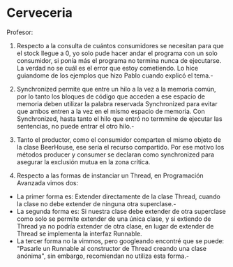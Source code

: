 # Cerveceria
Profesor: 
1. Respecto a la consulta de cuántos consumidores se necesitan para que el stock llegue a 0, yo solo pude hacer andar el programa con un solo consumidor, si ponía más el programa no termina nunca de ejecutarse. La verdad no se cuál es el error que estoy cometiendo. Lo hice guiandome de los ejemplos que hizo Pablo cuando explicó el tema.-

2. Synchronized permite que entre un hilo a la vez a la memoria común, por lo tanto los bloques de código que acceden a ese espacio de memoria deben utilizar la palabra reservada Synchronized para evitar que ambos entren a la vez en el mismo espacio de memoria. Con Synchronized, hasta tanto el hilo que entró no termmine de ejecutar las sentencias, no puede entrar el otro hilo.-

3. Tanto el productor, como el consumidor comparten el mismo objeto de la clase BeerHouse, ese sería el recurso compartido. Por ese motivo los métodos producer y consumer se declaran como synchronized para asegurar la exclusión mutua en la zona crítica. 

4. Respecto a las formas de instanciar un Thread, en Programación Avanzada vimos dos:

* La primer forma es: Extender directamente de la clase Thread, cuando la clase no debe extender de ninguna otra superclase.-
* La segunda forma es: Si nuestra clase debe extender de otra superclase como solo se permite extender de una única clase, y si extiendo de Thread ya no podría extender de otra clase, en lugar de extender de Thread se implementa la interfaz Runnable.
* La tercer forma no la vimmos, pero googleando encontré que se puede: "Pasarle un Runnable al constructor de Thread creando una clase anónima", sin embargo, recomiendan no utiliza esta forma.-



